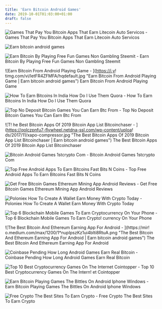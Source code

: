 ```yaml
---
title: 'Earn Bitcoin Android Games'
date: 2019-10-01T01:03:00+01:00
draft: false
---
```


![Games That Pay You Bitcoin Apps That Earn Litecoin Auto Servicos - ](https://i.ytimg.com/vi/74xcAWWB8Gk/maxresdefault.jpg "Games That Pay You Bitcoin Apps That Earn Litecoin Auto Servicos | Earn bitcoin android games") Games That Pay You Bitcoin Apps That Earn Litecoin Auto Servicos

![Earn bitcoin android games](http://yeuapk.com/wp-content/uploads/2018/02/Metal_War_1.jpg "Earn bitcoin android games") 

![Earn Bitcoin By Playing Free Fun Games Non Gambling Steemit - ](https://steemitimages.com/DQmRvvnptJc1krFexLshadXBeb8WgS3gni7w4VfNgX5YFGt/Screenshot_20180522-184044.jpg "Earn Bitcoin By Playing Free Fun Games Non Gambling Steemit | Earn bitcoin android games") Earn Bitcoin By Playing Free Fun Games Non Gambling Steemit

![Earn Bitcoin From Android Playing Game - ](https://i.y!   timg.com/vi/IetFR4ZFMFA/hqdefault.jpg "Earn Bitcoin From Android Playing Game | Earn bitcoin android games") Earn Bitcoin From Android Playing Game

![How To Earn Bitcoins In India How Do I Use Them Quora - ](https://qph.fs.quoracdn.net/main-qimg-4a30e9fb1e3642c8afee72abc3dff559 "How To Earn Bitcoins In India How Do I Use Them Quora | Earn bitcoin android games") How To Earn Bitcoins In India How Do I Use Them Quora

![Top No Deposit Bitcoin Games You Can Earn Btc From - ](https://miro.medium.com/max/1200/0*a9HVS4RrGywuOpJ5 "Top No Deposit Bitcoin Games You Can Earn Btc From | Earn bitcoin android games") Top No Deposit Bitcoin Games You Can Earn Btc From

![T!   he Best Bitcoin Apps Of 2019 Bitcoin App List Bitcoinchaser - ](https://qolczpnfu7-flywheel.netdna-ssl.com/wp-content/uploa!   ds/2017/11/xapo-compressor.jpg "The Best Bitcoin Apps Of 2019 Bitcoin App List Bitcoinchaser | Earn bitcoin android games") The Best Bitcoin Apps Of 2019 Bitcoin App List Bitcoinchaser

![Bitcoin Android Games 1stcrypto Com - ](https://1stcrypto.com/wp-content/uploads/2015/02/bitcoin-flapper-bitcoin-crush.jpg "Bitcoin Android Games 1stcrypto Com | Earn bitcoin android games") Bitcoin Android Games 1stcrypto Com

![Top Free Android Apps To Earn Bitcoins Fast Bits N Coins - ](https://cdn.bitscoins.net/wp-content/uploads/2017/01/stormplay.jpg "Top Free Android Apps To Earn Bitcoins Fast Bits N Coins | Earn bitcoin android games") Top Free Android Apps To Earn Bitcoins Fast Bits N Coins

![Get Free Bitcoin Games Ethereum Mining App Android Reviews - ](https://i.ytimg.com/vi/znJ1e-oNqB0/maxresdefault.jpg "Get Free Bitcoin Games Ethereum Mining App Android Reviews | Earn bitcoin android games") Get Free Bitcoin Games Ethereum Mining App Android Reviews

![Poloniex How To Create A Wallet Earn Money With Crypto Today - ](https://i.ytimg.com/vi/6U-8FcxC-0E/hqdefault.jpg "Poloniex How To Create A Wallet Earn Money With Crypto Today | Earn bitcoin android games") Poloniex How To Create A Wallet Earn Money With Crypto Today

![Top 6 Blockchain Mobile Games To Earn Cryptocurrency On Your Phone - ](https://bizznerd.com/wp-content/uploads/2019/06/Top-6-Blockchain-Games-to-Earn-Cryptocurrency-on-your-Phone-780x405.jpg "Top 6 Blockchain Mobile Games To Earn Cryptocurrency On Your Phone | Earn bitcoin android games") Top 6 Blockchain Mobile Games To Earn Crypto! currency On Your Phone

![The Best Bitcoin And Ethereum Earning App For Android - ](https://mir!   o.medium.com/max/1200/1*nupIpszKz1ui4blti8RtuA.png "The Best Bitcoin And Ethereum Earning App For Android | Earn bitcoin android games") The Best Bitcoin And Ethereum Earning App For Android

![Coinbase Pending How Long Android Games Earn Real Bitcoin - ](https://cdn-images-1.medium.com/max/1600/1*cHGrCPCViybkE9CtVq3Q8Q.png "Coinbase Pending How Long Android Games Earn Real Bitcoin | Earn bitcoin android games") Coinbase Pending How Long Android Games Earn Real Bitcoin

![Top 10 Best Cryptocurrency Games On The Internet Cointopper - ](https://cointopper.com/uploads/topics/original/15257730518984.png "Top 10 Best Cryptocurrency Games On The Internet Cointopper | Earn bitcoin android games") Top 10 Best Cryptocurrency Games On The Intern! et Cointopper

![Earn Bitcoin Playing Games The Bittles On Android Iphone Windows - ](https://s2.n4g.com/news/1902808_0.jpg "Earn Bitcoin Playing Games The Bittles On Android Iphone Windows | Earn bitcoin android games") Earn Bitcoin Playing Games The Bittles On Android Iphone Windows

![Free Crypto The Best Sites To Earn Crypto - ](https://cdn.cloudbet.com/images/Blog/Bitcoin-101/Febbit-2-Earn-Free-Crypto.png "Free Crypto The Best Sites To Earn Crypto | Earn bitcoin android games") Free Crypto The Best Sites To Earn Crypto